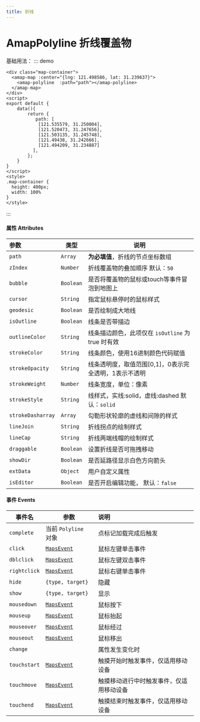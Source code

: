 ```yaml
---
title: 折线
---
```

# AmapPolyline 折线覆盖物
基础用法：
::: demo
```vue
<div class="map-container">
  <amap-map :center="{lng: 121.498586, lat: 31.239637}">
    <amap-polyline  :path="path"></amap-polyline>
  </amap-map>
</div>
<script>
export default {
    data(){
        return {
           path: [
            [121.535579, 31.250004], 
            [121.520473, 31.247656],
            [121.503135, 31.245748],        
            [121.49438, 31.242666],
            [121.494209, 31.234887]
          ],
        };
    }
}
</script>
<style>
.map-container {
  height: 400px;
  width: 100%
}
</style>
```
:::
#### 属性  Attributes

| 参数              | 类型      | 说明                                                  |
| :---------------- | --------- | ----------------------------------------------------- |
| `path`            | `Array`   | **为必填值**，折线的节点坐标数组                      |
| `zIndex`          | `Number`  | 折线覆盖物的叠加顺序   默认：`50`                     |
| `bubble`          | `Boolean` | 是否将覆盖物的鼠标或touch等事件冒泡到地图上           |
| `cursor`          | `String`  | 指定鼠标悬停时的鼠标样式                              |
| `geodesic`        | `Boolean` | 是否绘制成大地线                                      |
| `isOutline`       | `Boolean` | 线条是否带描边                                        |
| `outlineColor`    | `String`  | 线条描边颜色，此项仅在 `isOutline` 为 true 时有效     |
| `strokeColor`     | `String`  | 线条颜色，使用16进制颜色代码赋值                      |
| `strokeOpacity`   | `String`  | 线条透明度，取值范围[0,1]，0表示完全透明，1表示不透明 |
| `strokeWeight`    | `Number`  | 线条宽度，单位：像素                                  |
| `strokeStyle`     | `String`  | 线样式，实线:solid，虚线:dashed  默认：`solid`        |
| `strokeDasharray` | `Array`   | 勾勒形状轮廓的虚线和间隙的样式                        |
| `lineJoin`        | `String`  | 折线拐点的绘制样式                                    |
| `lineCap`         | `String`  | 折线两端线帽的绘制样式                                |
| `draggable`       | `Boolean` | 设置折线是否可拖拽移动                                |
| `showDir`         | `Boolean` | 是否延路径显示白色方向箭头                            |
| `extData`         | `Object`  | 用户自定义属性                                        |
| `isEditor`        | `Boolean`                  | 是否开启编辑功能， 默认：`false`                             |

#### 事件 Events

| 事件名       | 参数                                                         | 说明                                     |
| ------------ | ------------------------------------------------------------ | :--------------------------------------- |
| `complete`   | 当前 `Polyline `对象                                         | 点标记加载完成后触发                     |
| `click`      | [`MapsEvent`](https://lbs.amap.com/api/javascript-api/reference/event#MapsEvent) | 鼠标左键单击事件                         |
| `dblclick`   | [`MapsEvent`](https://lbs.amap.com/api/javascript-api/reference/event#MapsEvent) | 鼠标左键双击事件                         |
| `rightclick` | [`MapsEvent`](https://lbs.amap.com/api/javascript-api/reference/event#MapsEvent) | 鼠标右键单击事件                         |
| `hide`       | `{type, target}`                                             | 隐藏                                     |
| `show`       | `{type, target}`                                             | 显示                                     |
| `mousedown`  | [`MapsEvent`](https://lbs.amap.com/api/javascript-api/reference/event#MapsEvent) | 鼠标按下                                 |
| `mouseup`    | [`MapsEvent`](https://lbs.amap.com/api/javascript-api/reference/event#MapsEvent) | 鼠标抬起                                 |
| `mouseover`  | [`MapsEvent`](https://lbs.amap.com/api/javascript-api/reference/event#MapsEvent) | 鼠标经过                                 |
| `mouseout`   | [`MapsEvent`](https://lbs.amap.com/api/javascript-api/reference/event#MapsEvent) | 鼠标移出                                 |
| `change`     |                                                              | 属性发生变化时                           |
| `touchstart` | [`MapsEvent`](https://lbs.amap.com/api/javascript-api/reference/event#MapsEvent) | 触摸开始时触发事件，仅适用移动设备       |
| `touchmove`  | [`MapsEvent`](https://lbs.amap.com/api/javascript-api/reference/event#MapsEvent) | 触摸移动进行中时触发事件，仅适用移动设备 |
| `touchend`   | [`MapsEvent`](https://lbs.amap.com/api/javascript-api/reference/event#MapsEvent) | 触摸结束时触发事件，仅适用移动设备       |